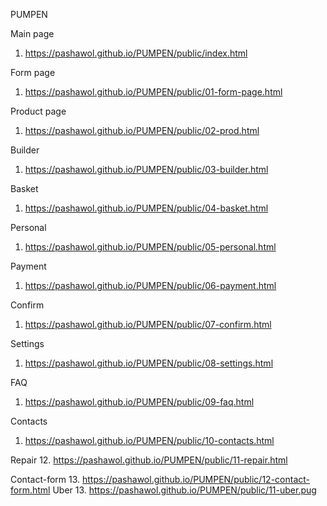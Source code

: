 PUMPEN


Main page
1. <https://pashawol.github.io/PUMPEN/public/index.html>

Form page
1. <https://pashawol.github.io/PUMPEN/public/01-form-page.html>

Product page
1. <https://pashawol.github.io/PUMPEN/public/02-prod.html>

Builder
1. <https://pashawol.github.io/PUMPEN/public/03-builder.html>

Basket
1. <https://pashawol.github.io/PUMPEN/public/04-basket.html>

Personal
1. <https://pashawol.github.io/PUMPEN/public/05-personal.html>

Payment
1. <https://pashawol.github.io/PUMPEN/public/06-payment.html>

Confirm
1. <https://pashawol.github.io/PUMPEN/public/07-confirm.html>

Settings
1. <https://pashawol.github.io/PUMPEN/public/08-settings.html>

FAQ
1. <https://pashawol.github.io/PUMPEN/public/09-faq.html>

Contacts
1. <https://pashawol.github.io/PUMPEN/public/10-contacts.html>

Repair
12. <https://pashawol.github.io/PUMPEN/public/11-repair.html>

Contact-form
13. <https://pashawol.github.io/PUMPEN/public/12-contact-form.html>
Uber
13. <https://pashawol.github.io/PUMPEN/public/11-uber.pug>
